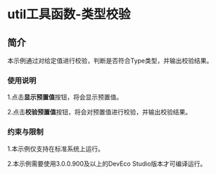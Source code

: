 # util工具函数-类型校验

## 简介

本示例通过对给定值进行校验，判断是否符合Type类型，并输出校验结果。

### 使用说明

1.点击**显示预置值**按钮，将会显示预置值。

2.点击**校验预置值**按钮，将会对预置值进行校验，并输出校验结果。

### 约束与限制

1.本示例仅支持在标准系统上运行。

2.本示例需要使用3.0.0.900及以上的DevEco Studio版本才可编译运行。